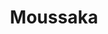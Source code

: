 ---
layout: recette
categories: [recettes]
hidden: true
lang: fr
sitemap: true
title: Moussaka
type: sel
recettes:
  Classique:
    yield: 4
    yieldType: personnes
    ingredients: 
      - nom: aubergines
        qte: 2
      - nom: boeuf haché
        qte: 400
        unite: gr
        variable: true
      - nom: ail
        qte: 4
        unite: gousses
      - nom: oignon
        qte: 1
      - nom: tomates en conserve
        qte: 400
        unite: gr
      - nom: fromage rapé
        qte: au goût
      - nom: farine
        qte: 75
        unite: gr
      - nom: beurre
        qte: 75
        unite: gr
      - nom: lait
        qte: 750
        unite: mL
      - nom: persil plat
        qte: au goût
      - nom: paprika
        qte: au goût
    preconditions:
      - Préchauffer le four à 180°C
      - Couper les aubergines en rondelles d'épaisseur égale
    etapes:
      - label: "Préparation 1/4 : Aubergines"
        details:
          - Saler les rondelles d'aubergine et les laisser dégorger 15 minutes
          - Les huiler 
          - Les faire cuire au four à 180°C pendant 20 minutes 
      - label: "Préparation 2/4 : Autres Ingrédients"
        details:
          - Faire revenir l'oignon avec le boeuf haché
          - Ajouter le paprika, les tomates et l'ail
          - Mijoter pendant 15 minutes
          - Ajouter le persil
      - label: "Préparation 3/4 : Béchamel"
        details:
          - label: Faire la béchamel
            link: /recettes/bechamel
      - label: "Préparation 4/4 : Assemblage"
        details:
          - Frotter le plat avec une gousse d'ail
          - Ajouter la viande
          - Ajouter un peu de béchamel
          - Ajouter les rondelles d'aubergines
          - Ajouter le reste de la béchamel
          - Parsemer de fromage rapé
      - label: Cuisson
        emoji: 🔥
        details:
          - Cuire 15 minutes à 210°C
          - Cuire 30 minutes à 150°C
          - Le dessus doit être bien gratiné
    notes:
      - La quantité d'aubergines dépend de la taille du plat
---